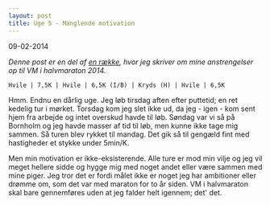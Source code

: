 ```yaml
---
layout: post
title: Uge 5 - Manglende motivation
---
```


09-02-2014


*Denne post er en del af [en række](/halfmarathon2014.html), hvor jeg skriver om mine anstrengelser op til VM i halvmaraton 2014.*

    Hvile | 7,5K | Hvile | 6,5K (I/B) | Kryds (H) | Hvile | 6,5K

Hmm. Endnu en dårlig uge. Jeg løb tirsdag aften efter puttetid; en ret kedelig tur i mørket. Torsdag kom jeg slet ikke ud, da jeg - igen - kom sent hjem fra arbejde og intet overskud havde til løb. Søndag var vi så på Bornholm og jeg havde masser af tid til løb, men kunne ikke tage mig sammen. Så turen blev rykket til mandag. Det gik så til gengæld fint med hastigheder et stykke under 5min/K.

Men min motivation er ikke-eksisterende. Alle ture er mod min vilje og jeg vil meget hellere sidde og hygge mig med noget andet eller være sammen med mine piger. Jeg tror det er fordi målet ikke er noget jeg har ambitioner eller drømme om, som det var med maraton for to år siden. VM i halvmaraton skal bare gennemføres uden at jeg falder helt igennem; det' det.
